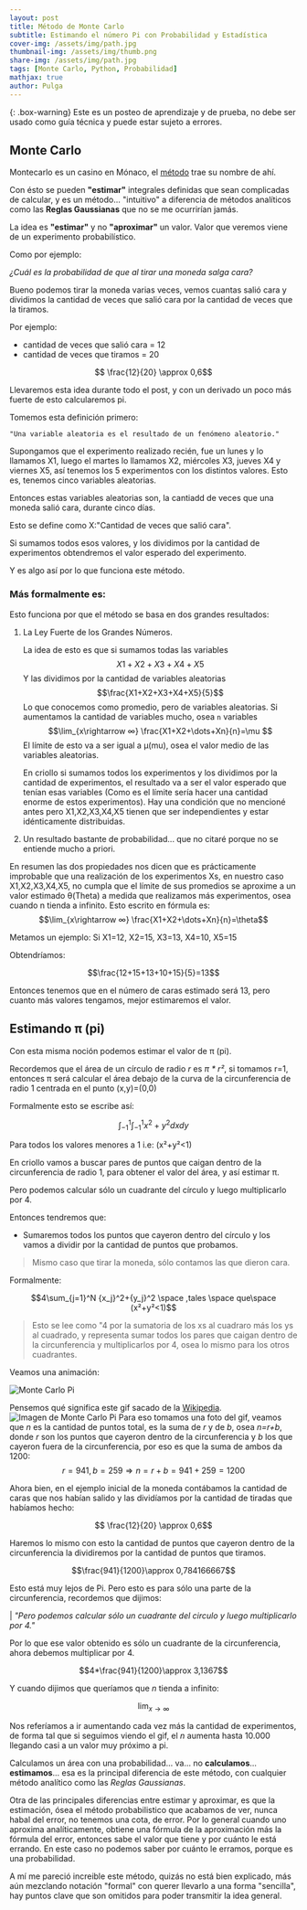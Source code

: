 ```yaml
---
layout: post
title: Método de Monte Carlo
subtitle: Estimando el número Pi con Probabilidad y Estadística
cover-img: /assets/img/path.jpg
thumbnail-img: /assets/img/thumb.png
share-img: /assets/img/path.jpg
tags: [Monte Carlo, Python, Probabilidad]
mathjax: true
author: Pulga
---
```



{: .box-warning}
Este es un posteo de aprendizaje y de prueba, no debe ser usado como guía técnica y puede estar sujeto a errores.


## Monte Carlo

Montecarlo es un casino en Mónaco, el [método](https://es.wikipedia.org/wiki/M%C3%A9todo_de_Montecarlo) trae su nombre de ahí.

Con ésto se pueden **"estimar"** integrales definidas que sean complicadas de calcular, y es un método... "intuitivo" a diferencia de métodos analíticos como las **Reglas Gaussianas** que no se me ocurrirían jamás.

La idea es **"estimar"** y no **"aproximar"** un valor. Valor que veremos viene de un experimento probabilístico.

Como por ejemplo:

*¿Cuál es la probabilidad de que al tirar una moneda salga cara?*

Bueno podemos tirar la moneda varias veces, vemos cuantas salió cara y dividimos la cantidad de veces que salió cara por la cantidad de veces que la tiramos.

Por ejemplo:

* cantidad de veces que salió cara = 12
* cantidad de veces que tiramos = 20

$$ \frac{12}{20} \approx 0,6$$

Llevaremos esta idea durante todo el post, y con un derivado un poco más fuerte de esto calcularemos pi.

Tomemos esta definición primero:
~~~
"Una variable aleatoria es el resultado de un fenómeno aleatorio."
~~~

Supongamos que el experimento realizado recién, fue un lunes y lo llamamos X1, luego el martes lo llamamos X2, miércoles X3, jueves X4 y viernes X5, así tenemos los 5 experimentos con los distintos valores.
Esto es, tenemos cinco variables aleatorias.

Entonces estas variables aleatorias son, la cantiadd de veces que una moneda salió cara, durante cinco días.

Esto se define como X:"Cantidad de veces que salió cara".

Si sumamos todos esos valores, y los dividimos por la cantidad de experimentos obtendremos el valor esperado del experimento.

Y es algo así por lo que funciona este método.

### Más formalmente es:

Esto funciona por que el método se basa en dos grandes resultados:
1. La Ley Fuerte de los Grandes Números.
    
    La idea de esto es que si sumamos todas las variables
    $$X1+X2+X3+X4+X5$$
    Y las dividimos por la cantidad de variables aleatorias
    $$\frac{X1+X2+X3+X4+X5}{5}$$
    Lo que conocemos como promedio, pero de variables aleatorias.
    Si aumentamos la cantidad de variables mucho, osea `n` variables
    $$\lim_{x\rightarrow ∞} \frac{X1+X2+\dots+Xn}{n}=\mu $$
    El límite de esto va a ser igual a μ(mu), osea el valor medio de las variables aleatorias.
    
    En criollo si sumamos todos los experimentos y los dividimos por la cantidad de experimentos, el resultado va a ser el valor esperado que tenían esas variables (Como es el límite sería hacer una cantidad enorme de estos experimentos). Hay una condición que no mencioné antes pero X1,X2,X3,X4,X5 tienen que ser independientes y estar idénticamente distribuidas.

2. Un resultado bastante de probabilidad... que no citaré porque no se entiende mucho a priori.


En resumen las dos propiedades nos dicen que es prácticamente improbable que una realización de los experimentos Xs, en nuestro caso X1,X2,X3,X4,X5, no cumpla que el límite de sus promedios se aproxime a un valor estimado θ(Theta) a medida que realizamos más experimentos, osea cuando n tienda a infinito.
Esto escrito en fórmula es:
$$\lim_{x\rightarrow ∞} \frac{X1+X2+\dots+Xn}{n}=\theta$$

Metamos un ejemplo:
Si X1=12, X2=15, X3=13, X4=10, X5=15

Obtendríamos:

$$\frac{12+15+13+10+15}{5}=13$$

Entonces tenemos que en el número de caras estimado será 13, pero cuanto más valores tengamos, mejor estimaremos el valor.


## Estimando π (pi)
Con esta misma noción podemos estimar el valor de π (pi).

Recordemos que el área de un círculo de radio *r* es *π * r²*, si tomamos r=1, entonces π será calcular el área debajo de la curva de la circunferencia de radio 1 centrada en el punto (x,y)=(0,0)

Formalmente esto se escribe así:

$$\int_{-1}^{1}\int_{-1}^{1}x^2+y^2 dxdy$$

Para todos los valores menores a 1 i.e: (x²+y²<1)

En criollo vamos a buscar pares de puntos que caigan dentro de la circunferencia de radio 1, para obtener el valor del área, y así estimar π.

Pero podemos calcular sólo un cuadrante del círculo y luego multiplicarlo por 4.

Entonces tendremos que:
* Sumaremos todos los puntos que cayeron dentro del círculo y los vamos a dividir por la cantidad de puntos que probamos.

> Mismo caso que tirar la moneda, sólo contamos las que dieron cara.

Formalmente:

$$4\sum_{j=1}^N {x_j}^2+{y_j}^2 \space ,tales \space que\space (x²+y²<1)$$

> Esto se lee como "4 por la sumatoria de los xs al cuadraro más los ys al cuadrado, y representa sumar todos los pares que caigan dentro de la circunferencia y multiplicarlos por 4, osea lo mismo para los otros cuadrantes.

Veamos una animación:

![Monte Carlo Pi](/assets/img/Pi_monte_carlo_all.gif)

Pensemos qué significa este gif sacado de la [Wikipedia](https://en.wikipedia.org/wiki/Monte_Carlo_method).
![Imagen de Monte Carlo Pi](/assets/img/Pi_monte_carlo_2.png)
Para eso tomamos una foto del gif, veamos que *n* es la cantidad de puntos total, es la suma de *r* y de *b*, osea *n=r+b*, donde *r* son los puntos que cayeron dentro de la circunferencia y *b* los que cayeron fuera de la circunferencia, por eso es que la suma de ambos da 1200:
$$r=941, b=259 \Rightarrow n=r+b=941+259=1200$$

Ahora bien, en el ejemplo inicial de la moneda contábamos la cantidad de caras que nos habían salido y las dividíamos por la cantidad de tiradas que habíamos hecho:

$$ \frac{12}{20} \approx 0,6$$

Haremos lo mismo con esto la cantidad de puntos que cayeron dentro de la circunferencia la dividiremos por la cantidad de puntos que tiramos.


$$\frac{941}{1200}\approx 0,784166667$$

Esto está muy lejos de Pi.
Pero esto es para sólo una parte de la circunferencia, recordemos que dijimos:

| *"Pero podemos calcular sólo un cuadrante del circulo y luego multiplicarlo por 4."*

Por lo que ese valor obtenido es sólo un cuadrante de la circunferencia, ahora debemos multiplicar por 4.

$$4*\frac{941}{1200}\approx 3,1367$$

Y cuando dijimos que queríamos que *n* tienda a infinito:

$$\lim_{x\rightarrow ∞}$$

Nos referíamos a ir aumentando cada vez más la cantidad de experimentos, de forma tal que si seguimos viendo el gif, el *n* aumenta hasta 10.000 llegando casi a un valor muy próximo a pi.


Calculamos un área con una probabilidad... va... no **calculamos**... **estimamos**... esa es la principal diferencia de este método, con cualquier método analítico como las *Reglas Gaussianas*.

Otra de las principales diferencias entre estimar y aproximar, es que la estimación, ósea el método probabilistico que acabamos de ver, nunca habal del error, no tenemos una cota, de error. Por lo general cuando uno aproxima analíticamente, obtiene una fórmula de la aproximación más la fórmula del error, entonces sabe el valor que tiene y por cuánto le está errando. En este caso no podemos saber por cuánto le erramos, porque es una probabilidad.

A mí me pareció increible este método, quizás no está bien explicado, más aún mezclando notación "formal" con querer llevarlo a una forma "sencilla", hay puntos clave que son omitidos para poder transmitir la idea general.